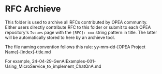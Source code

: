 RFC Archieve
====================

This folder is used to archive all RFCs contributed by OPEA community. Either users directly contribute RFC to this folder or submit to each OPEA repository's `Issues` page with the `[RFC]: xxx` string pattern in title. The latter will be automatically stored to here by an archieve tool.

The file naming convention follows this rule: yy-mm-dd-[OPEA Project Name]-[index]-title.md

For example, 24-04-29-GenAIExamples-001-Using_MicroService_to_implement_ChatQnA.md
